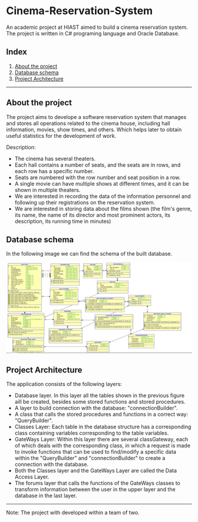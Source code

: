 # Cinema-Reservation-System
An academic project at HIAST aimed to build a cinema reservation system. The project is written in C# programing language and Oracle Database. 

## Index
1. [About the project](#about-the-project)
2. [Database schema](#database-schema)
3. [Project Architecture](#Project-architecture)

---

## About the project
The project aims to develope a software reservation system that manages and stores all operations related to the cinema house, including hall information, movies,
show times, and others. Which helps later to obtain useful statistics for the development of work.

Description:
- The cinema has several theaters.
- Each hall contains a number of seats, and the seats are in rows, and each row has a specific number.
- Seats are numbered with the row number and seat position in a row.
- A single movie can have multiple shows at different times, and it can be shown in multiple theaters.
- We are interested in recording the data of the information personnel and following up their registrations on the reservation system.
- We are interested in storing data about the films shown (the film's genre, its name, the name of its director and most prominent actors, its description, its running time in minutes)
 
 ## Database schema
 In the following image we can find the schema of the built database.
 
![alt text](https://github.com/nemat-al/Cinema-Reservation-System/blob/main/imgs/Database%20schema.png " Database schema")

## Project Architecture
The application consists of the following layers:
- Database layer. In this layer all the tables shown in the previous figure aill be created, besides some stored functions and stored procedures.
- A layer to build connection with the database: "connectionBuilder".
- A class that calls the stored procedures and functions in a correct way: "QueryBuilder".
- Classes Layer: Each table in the database structure has a corresponding class containing variables corresponding to the table variables.
- GateWays Layer: Within this layer there are several classGateway, each of which deals with the corresponding class, in which a request is made to invoke functions that can be used to find/modify a specific data within the "QueryBuilder" and "connectionBuilder" to create a connection with the database.
- Both the Classes layer and the GateWays Layer are called the Data Access Layer.
- The forums layer that calls the functions of the GateWays classes to transform information between the user in the upper layer and the database in the last layer.

---

Note: The project with developed within a team of two.
